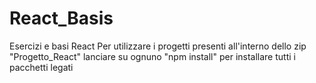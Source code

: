 # React_Basis
Esercizi e basi React
Per utilizzare i progetti presenti all'interno dello zip "Progetto_React" lanciare su ognuno "npm install" per installare tutti i pacchetti legati
